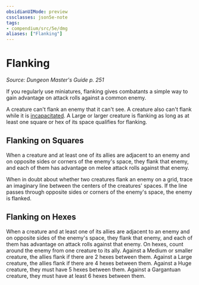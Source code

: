 ```yaml
---
obsidianUIMode: preview
cssclasses: json5e-note
tags:
- compendium/src/5e/dmg
aliases: ["Flanking"]
---
```

# Flanking
*Source: Dungeon Master's Guide p. 251* 

If you regularly use miniatures, flanking gives combatants a simple way to gain advantage on attack rolls against a common enemy.

A creature can't flank an enemy that it can't see. A creature also can't flank while it is [incapacitated](conditions.md#incapacitated). A Large or larger creature is flanking as long as at least one square or hex of its space qualifies for flanking.

## Flanking on Squares

When a creature and at least one of its allies are adjacent to an enemy and on opposite sides or corners of the enemy's space, they flank that enemy, and each of them has advantage on melee attack rolls against that enemy.

When in doubt about whether two creatures flank an enemy on a grid, trace an imaginary line between the centers of the creatures' spaces. If the line passes through opposite sides or corners of the enemy's space, the enemy is flanked.

## Flanking on Hexes

When a creature and at least one of its allies are adjacent to an enemy and on opposite sides of the enemy's space, they flank that enemy, and each of them has advantage on attack rolls against that enemy. On hexes, count around the enemy from one creature to its ally. Against a Medium or smaller creature, the allies flank if there are 2 hexes between them. Against a Large creature, the allies flank if there are 4 hexes between them. Against a Huge creature, they must have 5 hexes between them. Against a Gargantuan creature, they must have at least 6 hexes between them.